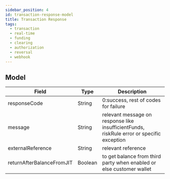 ```yaml
---
sidebar_position: 4
id: transaction-response-model
title: Transaction Response
tags:
  - transaction
  - real-time
  - funding
  - clearing
  - authorization
  - reversal
  - webhook
---
```


## Model

| Field                     | Type    | Description                                                                               |
| ------------------------- | ------- | ----------------------------------------------------------------------------------------- |
| responseCode              | String  | 0:success, rest of codes for failure                                                      |
| message                   | String  | relevant message on response like insufficientFunds, riskRule error or specific exception |
| externalReference         | String  | relevant reference                                                                        |
| returnAfterBalanceFromJIT | Boolean | to get balance from third party when enabled or else customer wallet                      |
